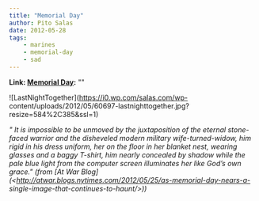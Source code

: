 ```yaml
---
title: "Memorial Day"
author: Pito Salas
date: 2012-05-28
tags:
    - marines
    - memorial-day
    - sad
---
```


**Link: [Memorial Day](None):** ""

![LastNightTogether](https://i0.wp.com/salas.com/wp-
content/uploads/2012/05/60697-lastnighttogether.jpg?resize=584%2C385&ssl=1)

_" It is impossible to be unmoved by the juxtaposition of the eternal stone-
faced warrior and the disheveled modern military wife-turned-widow, him rigid
in his dress uniform, her on the floor in her blanket nest, wearing glasses
and a baggy T-shirt, him nearly concealed by shadow while the pale blue light
from the computer screen illuminates her like God’s own grace." (from [At War
Blog](<http://atwar.blogs.nytimes.com/2012/05/25/as-memorial-day-nears-a-
single-image-that-continues-to-haunt/>))_


